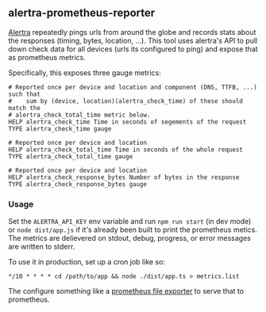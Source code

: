 ## alertra-prometheus-reporter

[Alertra](https://alertra.com) repeatedly pings urls from around the globe and records stats about the
responses (timing, bytes, location, ...). This tool uses alertra's API to pull
down check data for all devices (urls its configured to ping) and expose that
as prometheus metrics.

Specifically, this exposes three gauge metrics:
   
    # Reported once per device and location and component (DNS, TTFB, ...) such that
    #    sum by (device, location)(alertra_check_time) of these should match the
    # alertra_check_total_time metric below.
    HELP alertra_check_time Time in seconds of segements of the request
    TYPE alertra_check_time gauge

    # Reported once per device and location
    HELP alertra_check_total_time Time in seconds of the whole request
    TYPE alertra_check_total_time gauge

    # Reported once per device and location
    HELP alertra_check_response_bytes Number of bytes in the response
    TYPE alertra_check_response_bytes gauge

### Usage

Set the `ALERTRA_API_KEY` env variable and run `npm run start` (in dev mode) or
`node dist/app.js` if it's already been built to print the prometheus metics.
The metrics are delievered on stdout, debug, progress, or error messages are
written to stderr.

To use it in production, set up a cron job like so:

    */10 * * * * cd /path/to/app && node ./dist/app.ts > metrics.list

The configure something like a [prometheus file exporter](https://github.com/weibeld/file-exporter)
to serve that to prometheus.

